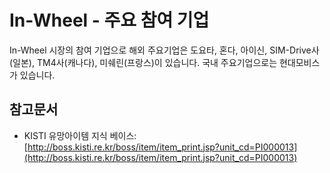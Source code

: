 # In-Wheel - 주요 참여 기업

In-Wheel 시장의 참여 기업으로 해외 주요기업은 도요타, 혼다, 아이신, SIM-Drive사(일본), TM4사(캐나다), 미쉐린(프랑스)이 있습니다. 국내 주요기업으로는 현대모비스가 있습니다.

## 참고문서
- KISTI 유망아이템 지식 베이스: [http://boss.kisti.re.kr/boss/item/item_print.jsp?unit_cd=PI000013](http://boss.kisti.re.kr/boss/item/item_print.jsp?unit_cd=PI000013)
